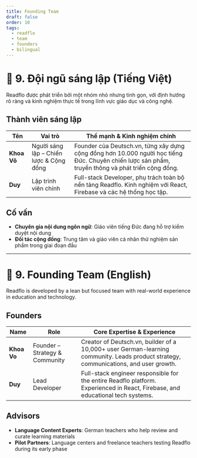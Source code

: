 ```yaml
---
title: Founding Team
draft: false
order: 10
tags:
  - readflo
  - team
  - founders
  - bilingual
---
```


# 👥 9. Đội ngũ sáng lập (Tiếng Việt)

Readflo được phát triển bởi một nhóm nhỏ nhưng tinh gọn, với định hướng rõ ràng và kinh nghiệm thực tế trong lĩnh vực giáo dục và công nghệ.

## Thành viên sáng lập

| Tên           | Vai trò                  | Thế mạnh & Kinh nghiệm chính                         |
|----------------|---------------------------|--------------------------------------------------------|
| **Khoa Võ**     | Người sáng lập – Chiến lược & Cộng đồng | Founder của Deutsch.vn, từng xây dựng cộng đồng hơn 10.000 người học tiếng Đức. Chuyên chiến lược sản phẩm, truyền thông và phát triển cộng đồng. |
| **Duy**         | Lập trình viên chính     | Full-stack Developer, phụ trách toàn bộ nền tảng Readflo. Kinh nghiệm với React, Firebase và các hệ thống học tập. |

## Cố vấn

- **Chuyên gia nội dung ngôn ngữ**: Giáo viên tiếng Đức đang hỗ trợ kiểm duyệt nội dung
- **Đối tác cộng đồng**: Trung tâm và giáo viên cá nhân thử nghiệm sản phẩm trong giai đoạn đầu

---

# 👥 9. Founding Team (English)

Readflo is developed by a lean but focused team with real-world experience in education and technology.

## Founders

| Name         | Role                    | Core Expertise & Experience                            |
|--------------|--------------------------|---------------------------------------------------------|
| **Khoa Vo**   | Founder – Strategy & Community | Creator of Deutsch.vn, builder of a 10,000+ user German-learning community. Leads product strategy, communications, and user growth. |
| **Duy**       | Lead Developer            | Full-stack engineer responsible for the entire Readflo platform. Experienced in React, Firebase, and educational tech systems. |

## Advisors

- **Language Content Experts**: German teachers who help review and curate learning materials  
- **Pilot Partners**: Language centers and freelance teachers testing Readflo during its early phase

